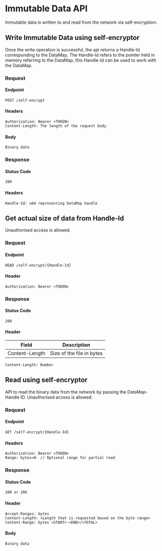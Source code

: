 # Immutable Data API

Immutable data is written to and read from the network via self-encryption.

## Write Immutable Data using self-encryptor

Once the write operation is successful, the api returns a Handle-Id corresponding
to the DataMap. The Handle-Id refers to the pointer held in memory referring to
the DataMap, this Handle-Id can be used to work with the DataMap.

### Request

#### Endpoint

```
POST /self-encrypt
```

#### Headers

```
Authorization: Bearer <TOKEN>
Content-Length: The length of the request body
```

#### Body

```
Binary data
```

### Response

#### Status Code

```
200
```

#### Headers

```
Handle-Id: u64 representing DataMap handle
```

## Get actual size of data from Handle-Id
Unauthorised access is allowed.
### Request

#### Endpoint
```
HEAD /self-encrypt/{Handle-Id}
```

#### Header

```
Authorization: Bearer <TOKEN>
```

### Response

#### Status Code

```
200
```

#### Header
|Field|Description|
|-----|-----------|
|Content-Length| Size of the file in bytes|

```
Content-Length: Number
```

## Read using self-encryptor

API to read the binary data from the network by passing the DataMap-Handle ID.
Unauthorised access is allowed.

### Request

#### Endpoint

```
GET /self-encrypt/{Handle-Id}
```

#### Headers
```
Authorization: Bearer <TOKEN>
Range: bytes=0- // Optional range for partial read
```

### Response

#### Status Code
```
200 or 206
```

#### Header
```
Accept-Ranges: bytes
Content-Length: <Length that is requested based on the byte range>
Content-Range: bytes <START>-<END>/<TOTAL>
```

#### Body
```
Binary data
```
